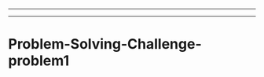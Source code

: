 ---------------------------------------
-----------------------------------------------------------------------------------
# Problem-Solving-Challenge-problem1
